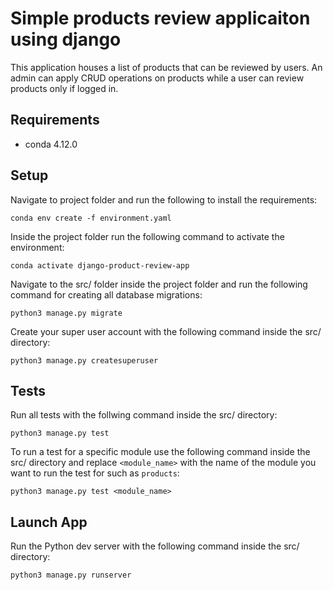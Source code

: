 # Simple products review applicaiton using django

This application houses a list of products that can be reviewed by users. An admin can apply CRUD operations on products while a user can review products only if logged in.

## Requirements

- conda 4.12.0

## Setup

Navigate to project folder and run the following to install the requirements:

    conda env create -f environment.yaml

Inside the project folder run the following command to activate the environment:

    conda activate django-product-review-app

Navigate to the src/ folder inside the project folder and run the following command for creating all database migrations:

    python3 manage.py migrate

Create your super user account with the following command inside the src/ directory:

    python3 manage.py createsuperuser

## Tests

Run all tests with the follwing command inside the src/ directory:

    python3 manage.py test

To run a test for a specific module use the following command inside the src/ directory and replace `<module_name>` with the name of the module you want to run the test for such as `products`:

    python3 manage.py test <module_name>

## Launch App

Run the Python dev server with the following command inside the src/ directory:

    python3 manage.py runserver
